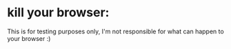 # kill your browser:

This is for testing purposes only, I'm not responsible for what can happen to your browser :)
